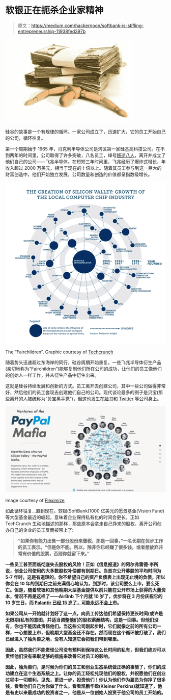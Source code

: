 # 软银正在扼杀企业家精神

> 原文：<https://medium.com/hackernoon/softbank-is-stifling-entrepreneurship-11938fed397b>

![](img/51212f2e092fa80fc8d2fb5c5df93a51.png)

硅谷的故事是一个有规律的循环。一家公司成立了，迅速扩大，它的员工开始自己的公司，循环往复。

第一个周期始于 1965 年，肖克利半导体公司是湾区第一家硅基高科技公司。在不到两年的时间里，公司取得了许多突破，八名员工，绰号[叛逆八人](https://en.wikipedia.org/wiki/Traitorous_eight)，离开并成立了他们自己的公司——飞兆半导体。在短短三年时间里，飞兆经历了爆炸式增长，年收入超过 2000 万美元，相当于现在的十倍以上。随着其员工参与到这一巨大的财富创造中，他们开始独立发展，公司数量和创造的价值都呈指数级增长。

![](img/186baab98ff9653cc2da11f511a266f1.png)

The “Fairchildren”. Graphic courtesy of [Techcrunch](https://techcrunch.com/2014/07/26/the-first-trillion-dollar-startup/)

随着势头迅速超过东海岸的同行，硅谷周期开始重复。一些飞兆半导体衍生产品(亲切地称为“Fairchildren”)能够复制他们所在公司的成功，让他们的员工像他们的创始人一样工作，并从衍生产品中衍生出来。

这就是硅谷持续发展和创新的方式。员工离开去创建公司，其中一些公司做得非常好，然后他们的员工套现去创建他们自己的公司。现代谈论最多的例子是贝宝(那些离开的人被统称为“贝宝黑手党”)，但这也发生在[脸书](https://www.cbinsights.com/research/facebook-mafia/)和 [Twitter](https://www.cbinsights.com/research/twitter-mafia/) 等公司身上。

![](img/1d9bf2c890988a3b59a7406488d5f017.png)

Image courtesy of [Fleximize](https://fleximize.com/paypal-mafia/)

如此循环往复…直到现在。软银(SoftBank)1000 亿美元的愿景基金(Vision Fund)等大型基金最近的崛起，意味着企业保持私有化的时间会更长。正如 TechCrunch 生动地描述的那样，那些原本会拿走自己挣来的股权、离开公司创办自己的企业的员工反而被带上了[](https://techcrunch.com/2016/04/29/handcuffed-to-uber/)****:****

> **“如果你有能力出售一部分股份来缴税，那是一回事，”一名长期在优步工作的员工表示。“但是你不能。所以，除非你已经赚了很多钱，或者想放弃非常有价值的股票，否则你就留下来。”**

**一些员工甚至面临彻底失去股权的风险！正如《信息报道》的阿尔弗雷德·李所说，创业公司使用的大多数股权补偿都有到期日。当首次公开募股的平均时间为 5-7 年时，这是有道理的，你不希望自己的资产负债表上出现无止境的负债，所以你会在 10 年的到期日之前充满信心地认为，到那时，该公司要么上市，要么死亡。但是，随着软银和其他晚期大型基金提供以前只能在公开市场上获得的大量资本，情况不再是这样了——AirBnb 下个月就 10 岁了，优步将在 3 月份庆祝它的 10 岁生日，而 [Palantir 已经 15 岁了，可能永远不会上市](https://www.cnbc.com/2018/02/28/ken-langone-doesnt-want-palantir-to-ever-go-public.html)。**

**如果公司从一开始就计划好了这一点，向员工传达他们希望保持更长时间(或许是无限期)私有的意图，并适当调整他们的股权薪酬结构，这是一回事。但他们没有，你也不能因此责怪他们。当这些公司刚起步时，它们就像之前的所有公司一样，一心想要上市，但晚期大型基金还不存在。然而现在这个循环被打破了，我们已经进入了独角兽之地，没有人知道它会把我们带到哪里。**

**因此，虽然我们不能责怪公司没有预料到保持这么长时间的私有，但我们绝对可以责怪他们没有采取足够的措施来改善它对员工的影响。**

**因此，独角兽们，是时候为你们的员工和创业生态系统做正确的事情了，你们的成功建立在这个生态系统之上。**让你的员工轻松兑现他们的股权，并祝愿他们在创业过程中一切顺利**。见鬼，更进一步，投资他们！你认为他们作为雇员为你挣了很多钱，看看他们自己为你做了什么。看看凯鹏华盈(Kleiner Perkins)就知道了，他是有史以来最成功的投资者之一，他是从一位创始人投资于他公司的员工开始的。**